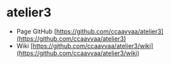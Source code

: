 # atelier3
* Page GitHub [https://github.com/ccaavvaa/atelier3](https://github.com/ccaavvaa/atelier3)
* Wiki [https://github.com/ccaavvaa/atelier3/wiki](https://github.com/ccaavvaa/atelier3/wiki)
